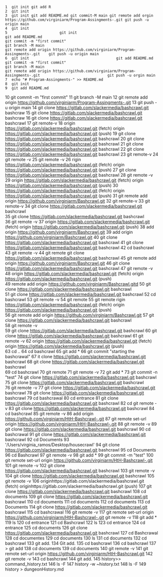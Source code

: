     1  git init git add R
    2  git init
    3  git init git add README.md git commit-M main git remote add orgin https://github.com/virginiarm/Program-Assingments-.git git push -u origin main 
    4  git init 
    5                        git init                                                                        git add README.md                                                               git commit -m "first commit"                                                    git branch -M main                                                              git remote add origin https://github.com/virginiarm/Program-Assingments-.git    git push -u origin main
    6  git init                                        git add README.md                                                                                          git commit -m "first commit"                                                                               git branch -M main                                                                                         git remote add origin https://github.com/virginiarm/Program-Assingments-.git                               git push -u orgin main 
    7  echo "# Program-Assingments-" >> README.md
    8  git init
    9  git add README.md
   10  git commit -m "first commit"
   11  git branch -M main
   12  git remote add origin https://github.com/virginiarm/Program-Assingments-.git
   13  git push -u origin main
   14  git clone https://gitlab.com/slackermedia/bashcrawl.git bashcraw
   15  git clone https://gitlab.com/slackermedia/bashcrawl.git bashcraw
   16   git clone https://gitlab.com/slackermedia/bashcrawl.git bashcrawl 
   17  git remote-v
   18  origin        https://gitlab.com/slackermedia/bashcrawl.git (fetch) origin        https://gitlab.com/slackermedia/bashcrawl.git (push)
   19  git clone https://gitlab.com/slackermedia/bashcrawl.git bashcrawl
   20  git clone https://gitlab.com/slackermedia/bashcrawl.git bashcrawl
   21  git clone https://gitlab.com/slackermedia/bashcrawl.git bashcrawl
   22  git clone https://gitlab.com/slackermedia/bashcrawl.git bashcrawl
   23  git remote-v
   24            git remote -v
   25            git remote -v
   26            rigin        https://gitlab.com/slackermedia/bashcrawl.git (fetch) origin        https://gitlab.com/slackermedia/bashcrawl.git (push)
   27  git clone https://gitlab.com/slackermedia/bashcrawl.git bashcrawl
   28  git remote -v 
   29   origin   https://gitlab.com/slackermedia/bashcrawl.git (fetch) origin        https://gitlab.com/slackermedia/bashcrawl.git (push)
   30  https://gitlab.com/slackermedia/bashcrawl.git (fetch) origin        https://gitlab.com/slackermedia/bashcrawl.git (push)
   31  git remote add origin https://github.com/virginiarm/Bashcrawl.git
   32  git remote-v 
   33  git remote-v 
   34  git clone https://gitlab.com/slackermedia/bashcrawl.git bashcrawl  
   35  git clone https://gitlab.com/slackermedia/bashcrawl.git bashcrawl  
   36  git remote -v
   37  origin        https://gitlab.com/slackermedia/bashcrawl.git (fetch) origin        https://gitlab.com/slackermedia/bashcrawl.git (push)
   38  add origin https://github.com/virginiarm/Bashcrawl.git
   39  add origin https://github.com/virginiarm/Bashcrawl.git
   40  git clone https://gitlab.com/slackermedia/bashcrawl.git bashcrawl 
   41  git clone https://gitlab.com/slackermedia/bashcrawl.git bashcrawl 
   42  cd bashcrawl
   43  git remote -v
   44  git remote git clone https://gitlab.com/slackermedia/bashcrawl.git bashcrawl 
   45  git remote add origin https://github.com/virginiarm/Bashcrawl.git
   46   git clone https://gitlab.com/slackermedia/bashcrawl.git bashcrawl
   47  git remote -v 
   48  origin        https://gitlab.com/slackermedia/bashcrawl.git (fetch) origin        https://gitlab.com/slackermedia/bashcrawl.git (push)  
   49  remote add origin https://github.com/virginiarm/Bashcrawl.gitd 
   50  git clone https://gitlab.com/slackermedia/bashcrawl.git bashcrawl  
   51  git clone https://gitlab.com/slackermedia/bashcrawl.git bashcrawl
   52  cd bashcrawl
   53  git remote -v 
   54  git remote 
   55  git remote rigin        https://gitlab.com/slackermedia/bashcrawl.git (fetch) origin        https://gitlab.com/slackermedia/bashcrawl.git (push)   
   56  git remote add origin https://github.com/virginiarm/Bashcrawl.git
   57  git clone https://gitlab.com/slackermedia/bashcrawl.git bashcrawl  
   58   git remote -v  
   59  git clone https://gitlab.com/slackermedia/bashcrawl.git bashcrawl 
   60  git clone https://gitlab.com/slackermedia/bashcrawl.git bashcrawl 
   61  git remote -v
   62  origin        https://gitlab.com/slackermedia/bashcrawl.git (fetch) origin        https://gitlab.com/slackermedia/bashcrawl.git (push)  
   63  cd ..
   64  cd bashcrawl
   65  git add *
   66  git commit "starting the bashcrawal"
   67  it clone https://gitlab.com/slackermedia/bashcrawl.git bashcrawl
   68   git clone https://gitlab.com/slackermedia/bashcrawl.git bashcrawl   
   69  cd bashcrawl
   70   git remote 
   71  git remote -v 
   72  git add *
   73  git commit -n "test"
   74  git clone https://gitlab.com/slackermedia/bashcrawl.git bashcrawl   
   75  git clone https://gitlab.com/slackermedia/bashcrawl.git bashcrawl   
   76  git remote -v
   77  git clone https://gitlab.com/slackermedia/bashcrawl.git bashcrawl
   78  git clone https://gitlab.com/slackermedia/bashcrawl.git bashcrawl
   79  cd bashcrawal
   80  cd entrance 
   81  git clone https://gitlab.com/slackermedia/bashcrawl.git bashcrawl
   82  cd git remote -v
   83  git clone https://gitlab.com/slackermedia/bashcrawl.git bashcrawl
   84  cd bashcrawl
   85  git remote -v
   86  add origin https://github.com/virginiarm/HtH-Bashcrawl-.git
   87  git remote set-url origin https://github.com/virginiarm/HtH-Bashcrawl-.git
   88  git remote -v
   89  git clone https://gitlab.com/slackermedia/bashcrawl.git bashcrawl 
   90  cd bashcrawal
   91  git clone https://gitlab.com/slackermedia/bashcrawl.git bashcrawl 
   92  cd Documents
   93  '/Users/virginia_ramos/Desktop/housecrawl'
   94  git clone https://gitlab.com/slackermedia/bashcrawl.git bashcrawl 
   95  cd Documents
   96  cd Bashcrawl
   97  git remote -v
   98  git add *
   99  git commit -m "test"
  100  git remote set-url origin https://github.com/virginiarm/HtH-Bashcrawl-.git
  101  git remote -v
  102  git clone https://gitlab.com/slackermedia/bashcrawl.git bashcrawl 
  103  git remote -v
  104  git clone https://gitlab.com/slackermedia/bashcrawl.git bashcrawl
  105  git remote -v
  106  originhttps://gitlab.com/slackermedia/bashcrawl.git (fetch) originhttps://gitlab.com/slackermedia/bashcrawl.git (push)
  107  git clone https://gitlab.com/slackermedia/bashcrawl.git bashcrawl 
  108  cd documents
  109  git clone https://gitlab.com/slackermedia/bashcrawl.git bashcrawl 
  110  cd documents
  111  cd documents
  112  cd documents
  113  cd Documents
  114  git clone https://gitlab.com/slackermedia/bashcrawl.git bashcrawl
  115  cd bashcrawal
  116  git remote -v
  117  git remote set-url origin https://github.com/virginiarm/HtH-Bashcrawl-.git git remote -v
  118  git add *
  119  ls
  120  cd entrance
  121  cd Bashcrawl
  122  ls
  123  cd entrance
  124  cd entrance
  125  cd documents
  126  git clone https://gitlab.com/slackermedia/bashcrawl.git bashcrawl 
  127  cd Bashcrawal
  128  cd documentes
  129  cd documents
  130  ls
  131  cd documents
  132  cd bashcrawl
  133  git add.
  134  Git add.
  135  cd bashcrawl
  136  cd bashcrawl
  137  > git add
  138  cd documents
  139  cd documents
  140  git remote -v
  141  git remote set-url origin https://github.com/virginiarm/HtH-Bashcrawl.git
  142  git remote -v
  143  cd bashcrawl
  144  git add. 
  145  history>> command_history.txt
  146  ls -F
  147  history -w ~history.txt
  148  ls -F
  149  history > dungeonHistory.md
